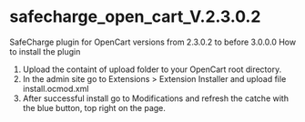 # safecharge_open_cart_V.2.3.0.2
SafeCharge plugin for OpenCart versions from 2.3.0.2 to before 3.0.0.0
How to install the plugin

1. Upload the containt of upload folder to your OpenCart root directory.
2. In the admin site go to Extensions > Extension Installer and upload file install.ocmod.xml
3. After successful install go to Modifications and refresh the catche with the blue button, top right on the page. 
